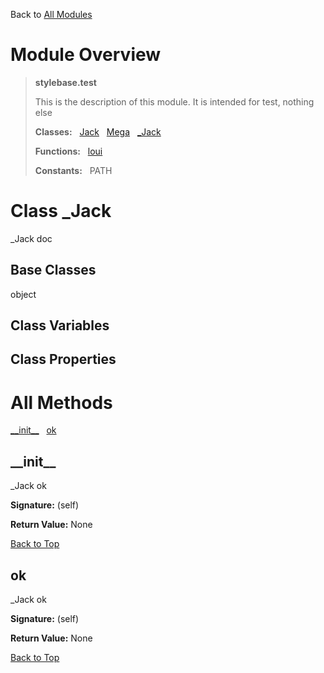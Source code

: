 Back to [All Modules](https://github.com/pyrustic/stylebase/blob/master/docs/modules/README.md#readme)

# Module Overview

> **stylebase.test**
> 
> This is the description of this module. It is intended for test, nothing else
>
> **Classes:** &nbsp; [Jack](https://github.com/pyrustic/stylebase/blob/master/docs/modules/content/stylebase.test/content/classes/Jack.md#class-jack) &nbsp; [Mega](https://github.com/pyrustic/stylebase/blob/master/docs/modules/content/stylebase.test/content/classes/Mega.md#class-mega) &nbsp; [\_Jack](https://github.com/pyrustic/stylebase/blob/master/docs/modules/content/stylebase.test/content/classes/_Jack.md#class-_jack)
>
> **Functions:** &nbsp; [loui](https://github.com/pyrustic/stylebase/blob/master/docs/modules/content/stylebase.test/content/functions.md#loui)
>
> **Constants:** &nbsp; PATH

# Class _Jack
_Jack doc

## Base Classes
object

## Class Variables


## Class Properties


# All Methods
[\_\_init\_\_](#__init__) &nbsp; [ok](#ok)

## \_\_init\_\_
_Jack ok



**Signature:** (self)



**Return Value:** None

[Back to Top](#module-overview)


## ok
_Jack ok



**Signature:** (self)



**Return Value:** None

[Back to Top](#module-overview)



